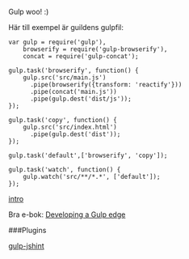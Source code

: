 Gulp woo! :)

Här till exempel är guildens gulpfil:

```
var gulp = require('gulp'),
    browserify = require('gulp-browserify'),
    concat = require('gulp-concat');

gulp.task('browserify', function() {
    gulp.src('src/main.js')
      .pipe(browserify({transform: 'reactify'}))
      .pipe(concat('main.js'))
      .pipe(gulp.dest('dist/js'));
});

gulp.task('copy', function() {
    gulp.src('src/index.html')
      .pipe(gulp.dest('dist'));
});

gulp.task('default',['browserify', 'copy']);

gulp.task('watch', function() {
    gulp.watch('src/**/*.*', ['default']);
});
```

[intro](http://www.sitepoint.com/introduction-gulp-js/)

Bra e-bok: [Developing a Gulp edge](http://shop.oreilly.com/product/9781939902146.do)


###Plugins

[gulp-jshint](https://github.com/spenceralger/gulp-jshint)